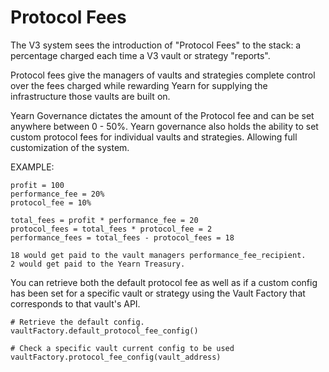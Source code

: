 # Protocol Fees

The V3 system sees the introduction of "Protocol Fees" to the stack: a percentage charged each time a V3 vault or strategy "reports".

Protocol fees give the managers of vaults and strategies complete control over the fees charged while rewarding Yearn for supplying the infrastructure those vaults are built on.

Yearn Governance dictates the amount of the Protocol fee and can be set anywhere between 0 - 50%. Yearn governance also holds the ability to set custom protocol fees for individual vaults and strategies. Allowing full customization of the system.

EXAMPLE:
    
    profit = 100
    performance_fee = 20%
    protocol_fee = 10%
    
    total_fees = profit * performance_fee = 20
    protocol_fees = total_fees * protocol_fee = 2
    performance_fees = total_fees - protocol_fees = 18
    
    18 would get paid to the vault managers performance_fee_recipient.
    2 would get paid to the Yearn Treasury.
    



You can retrieve both the default protocol fee as well as if a custom config has been set for a specific vault or strategy using the Vault Factory that corresponds to that vault's API.

    # Retrieve the default config.
    vaultFactory.default_protocol_fee_config()
    
    # Check a specific vault current config to be used
    vaultFactory.protocol_fee_config(vault_address)
    